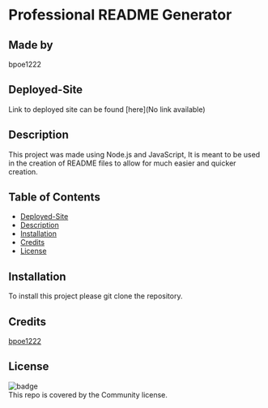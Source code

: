   # Professional README Generator

  ## Made by 
  bpoe1222

  ## Deployed-Site
  Link to deployed site can be found [here](No link available)

  ## Description
  This project was made using Node.js and JavaScript, It is meant to be used in the creation of README files to allow for much easier and quicker creation.

  ## Table of Contents
  - [Deployed-Site](#deployed-site)
  - [Description](#description)
  - [Installation](#installation)
  - [Credits](#credits)
  - [License](#license)

  ## Installation
  To install this project please git clone the repository.

  ## Credits
  [bpoe1222](https://github.com/bpoe1222)

  ## License
  ![badge](https://img.shields.io/badge/license-Community-brightgreen)
  <br>
  This repo is covered by the Community license.